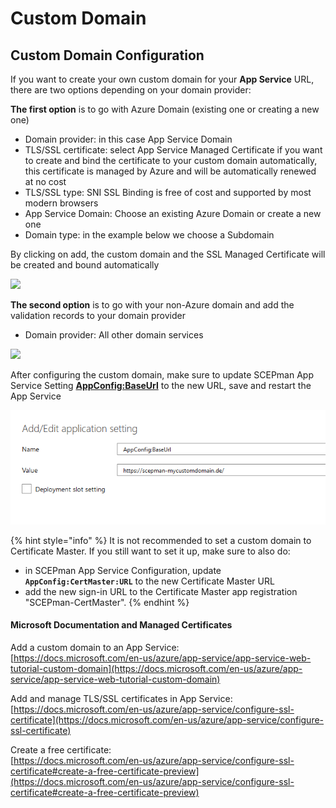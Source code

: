 # Custom Domain

## Custom Domain Configuration

If you want to create your own custom domain for your **App Service** URL, there are two options depending on your domain provider:

**The first option** is to go with Azure Domain (existing one or creating a new one)

* Domain provider: in this case App Service Domain
* TLS/SSL certificate: select App Service Managed Certificate if you want to create and bind the certificate to your custom domain automatically, this certificate is managed by Azure and will be automatically renewed at no cost
* TLS/SSL type: SNI SSL Binding is free of cost and supported by most modern browsers
* App Service Domain: Choose an existing Azure Domain or create a new one
* Domain type: in the example below we choose a Subdomain

By clicking on add, the custom domain and the SSL Managed Certificate will be created and bound automatically

![](<../../.gitbook/assets/2022-12-23 15\_12\_15-Window.png>)

**The second option** is to go with your non-Azure domain and add the validation records to your domain provider

* Domain provider: All other domain services

![](<../../.gitbook/assets/2022-12-23 17\_01\_35-Window.png>)

After configuring the custom domain, make sure to update SCEPman App Service Setting [**AppConfig:BaseUrl**](application-settings/basics.md#appconfig-baseurl) to the new URL, save and restart the App Service

![](../../.gitbook/assets/scepman-cname4-1.png)

{% hint style="info" %}
It is not recommended to set a custom domain to Certificate Master. If you still want to set it up, make sure to also do:

* in SCEPman App Service Configuration, update **`AppConfig:CertMaster:URL`** to the new Certificate Master URL
* add the new sign-in URL to the Certificate Master app registration "SCEPman-CertMaster".
{% endhint %}

#### Microsoft Documentation and Managed Certificates

Add a custom domain to an App Service:\
[https://docs.microsoft.com/en-us/azure/app-service/app-service-web-tutorial-custom-domain](https://docs.microsoft.com/en-us/azure/app-service/app-service-web-tutorial-custom-domain)

Add and manage TLS/SSL certificates in App Service:\
[https://docs.microsoft.com/en-us/azure/app-service/configure-ssl-certificate](https://docs.microsoft.com/en-us/azure/app-service/configure-ssl-certificate)

Create a free certificate:\
[https://docs.microsoft.com/en-us/azure/app-service/configure-ssl-certificate#create-a-free-certificate-preview](https://docs.microsoft.com/en-us/azure/app-service/configure-ssl-certificate#create-a-free-certificate-preview)
